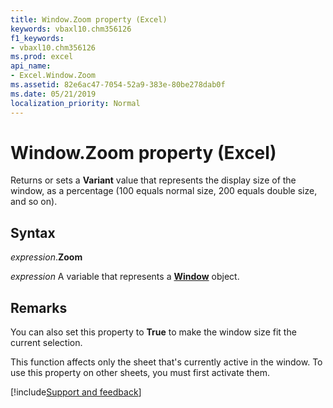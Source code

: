 ```yaml
---
title: Window.Zoom property (Excel)
keywords: vbaxl10.chm356126
f1_keywords:
- vbaxl10.chm356126
ms.prod: excel
api_name:
- Excel.Window.Zoom
ms.assetid: 82e6ac47-7054-52a9-383e-80be278dab0f
ms.date: 05/21/2019
localization_priority: Normal
---
```



# Window.Zoom property (Excel)

Returns or sets a **Variant** value that represents the display size of the window, as a percentage (100 equals normal size, 200 equals double size, and so on).


## Syntax

_expression_.**Zoom**

_expression_ A variable that represents a **[Window](Excel.Window.md)** object.


## Remarks

You can also set this property to **True** to make the window size fit the current selection.

This function affects only the sheet that's currently active in the window. To use this property on other sheets, you must first activate them.



[!include[Support and feedback](~/includes/feedback-boilerplate.md)]